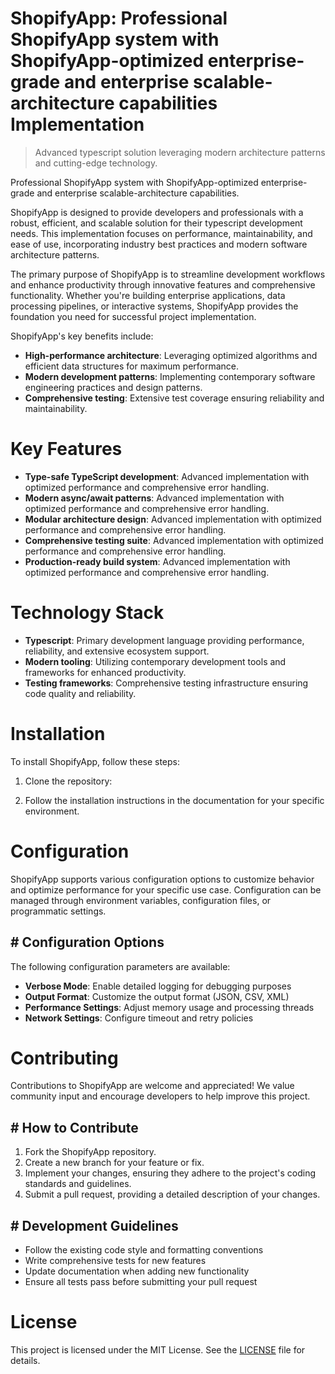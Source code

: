 <!-- fallback_ShopifyApp_20251001213235_53246 -->

# ShopifyApp: Professional ShopifyApp system with ShopifyApp-optimized enterprise-grade and enterprise scalable-architecture capabilities Implementation
> Advanced typescript solution leveraging modern architecture patterns and cutting-edge technology.

Professional ShopifyApp system with ShopifyApp-optimized enterprise-grade and enterprise scalable-architecture capabilities.

ShopifyApp is designed to provide developers and professionals with a robust, efficient, and scalable solution for their typescript development needs. This implementation focuses on performance, maintainability, and ease of use, incorporating industry best practices and modern software architecture patterns.

The primary purpose of ShopifyApp is to streamline development workflows and enhance productivity through innovative features and comprehensive functionality. Whether you're building enterprise applications, data processing pipelines, or interactive systems, ShopifyApp provides the foundation you need for successful project implementation.

ShopifyApp's key benefits include:

* **High-performance architecture**: Leveraging optimized algorithms and efficient data structures for maximum performance.
* **Modern development patterns**: Implementing contemporary software engineering practices and design patterns.
* **Comprehensive testing**: Extensive test coverage ensuring reliability and maintainability.

# Key Features

* **Type-safe TypeScript development**: Advanced implementation with optimized performance and comprehensive error handling.
* **Modern async/await patterns**: Advanced implementation with optimized performance and comprehensive error handling.
* **Modular architecture design**: Advanced implementation with optimized performance and comprehensive error handling.
* **Comprehensive testing suite**: Advanced implementation with optimized performance and comprehensive error handling.
* **Production-ready build system**: Advanced implementation with optimized performance and comprehensive error handling.

# Technology Stack

* **Typescript**: Primary development language providing performance, reliability, and extensive ecosystem support.
* **Modern tooling**: Utilizing contemporary development tools and frameworks for enhanced productivity.
* **Testing frameworks**: Comprehensive testing infrastructure ensuring code quality and reliability.

# Installation

To install ShopifyApp, follow these steps:

1. Clone the repository:


2. Follow the installation instructions in the documentation for your specific environment.

# Configuration

ShopifyApp supports various configuration options to customize behavior and optimize performance for your specific use case. Configuration can be managed through environment variables, configuration files, or programmatic settings.

## # Configuration Options

The following configuration parameters are available:

* **Verbose Mode**: Enable detailed logging for debugging purposes
* **Output Format**: Customize the output format (JSON, CSV, XML)
* **Performance Settings**: Adjust memory usage and processing threads
* **Network Settings**: Configure timeout and retry policies

# Contributing

Contributions to ShopifyApp are welcome and appreciated! We value community input and encourage developers to help improve this project.

## # How to Contribute

1. Fork the ShopifyApp repository.
2. Create a new branch for your feature or fix.
3. Implement your changes, ensuring they adhere to the project's coding standards and guidelines.
4. Submit a pull request, providing a detailed description of your changes.

## # Development Guidelines

* Follow the existing code style and formatting conventions
* Write comprehensive tests for new features
* Update documentation when adding new functionality
* Ensure all tests pass before submitting your pull request

# License

This project is licensed under the MIT License. See the [LICENSE](https://github.com/Willysc10/ShopifyApp/blob/main/LICENSE) file for details.
